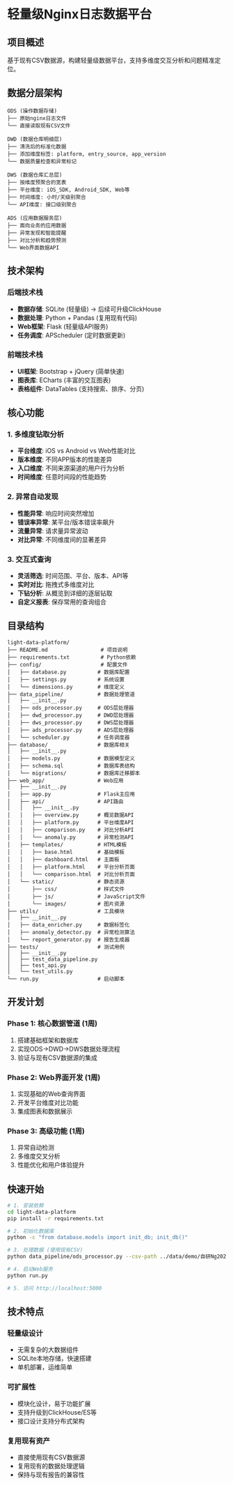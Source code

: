 # 轻量级Nginx日志数据平台

## 项目概述

基于现有CSV数据源，构建轻量级数据平台，支持多维度交互分析和问题精准定位。

## 数据分层架构

```
ODS (操作数据存储)
├── 原始nginx日志文件 
└── 直接读取现有CSV文件

DWD (数据仓库明细层)  
├── 清洗后的标准化数据
├── 添加维度标签: platform, entry_source, app_version
└── 数据质量检查和异常标记

DWS (数据仓库汇总层)
├── 按维度预聚合的宽表
├── 平台维度: iOS_SDK, Android_SDK, Web等
├── 时间维度: 小时/天级别聚合
└── API维度: 接口级别聚合

ADS (应用数据服务层)
├── 面向业务的应用数据
├── 异常发现和智能提醒
├── 对比分析和趋势预测
└── Web界面数据API
```

## 技术架构

### 后端技术栈
- **数据存储**: SQLite (轻量级) -> 后续可升级ClickHouse
- **数据处理**: Python + Pandas (复用现有代码)
- **Web框架**: Flask (轻量级API服务)
- **任务调度**: APScheduler (定时数据更新)

### 前端技术栈
- **UI框架**: Bootstrap + jQuery (简单快速)
- **图表库**: ECharts (丰富的交互图表)
- **表格组件**: DataTables (支持搜索、排序、分页)

## 核心功能

### 1. 多维度钻取分析
- **平台维度**: iOS vs Android vs Web性能对比
- **版本维度**: 不同APP版本的性能差异
- **入口维度**: 不同来源渠道的用户行为分析
- **时间维度**: 任意时间段的性能趋势

### 2. 异常自动发现
- **性能异常**: 响应时间突然增加
- **错误率异常**: 某平台/版本错误率飙升
- **流量异常**: 请求量异常波动
- **对比异常**: 不同维度间的显著差异

### 3. 交互式查询
- **灵活筛选**: 时间范围、平台、版本、API等
- **实时对比**: 拖拽式多维度对比
- **下钻分析**: 从概览到详细的逐层钻取
- **自定义报表**: 保存常用的查询组合

## 目录结构

```
light-data-platform/
├── README.md                 # 项目说明
├── requirements.txt          # Python依赖
├── config/                   # 配置文件
│   ├── database.py          # 数据库配置
│   ├── settings.py          # 系统设置
│   └── dimensions.py        # 维度定义
├── data_pipeline/           # 数据处理管道
│   ├── __init__.py
│   ├── ods_processor.py     # ODS层处理器
│   ├── dwd_processor.py     # DWD层处理器  
│   ├── dws_processor.py     # DWS层处理器
│   ├── ads_processor.py     # ADS层处理器
│   └── scheduler.py         # 任务调度器
├── database/                # 数据库相关
│   ├── __init__.py
│   ├── models.py            # 数据模型定义
│   ├── schema.sql           # 数据库表结构
│   └── migrations/          # 数据库迁移脚本
├── web_app/                 # Web应用
│   ├── __init__.py
│   ├── app.py               # Flask主应用
│   ├── api/                 # API路由
│   │   ├── __init__.py
│   │   ├── overview.py      # 概览数据API
│   │   ├── platform.py      # 平台维度API
│   │   ├── comparison.py    # 对比分析API
│   │   └── anomaly.py       # 异常检测API
│   ├── templates/           # HTML模板
│   │   ├── base.html        # 基础模板
│   │   ├── dashboard.html   # 主面板
│   │   ├── platform.html    # 平台分析页面
│   │   └── comparison.html  # 对比分析页面
│   └── static/              # 静态资源
│       ├── css/             # 样式文件
│       ├── js/              # JavaScript文件
│       └── images/          # 图片资源
├── utils/                   # 工具模块
│   ├── __init__.py
│   ├── data_enricher.py     # 数据标签化
│   ├── anomaly_detector.py  # 异常检测算法
│   └── report_generator.py  # 报告生成器
├── tests/                   # 测试用例
│   ├── __init__.py
│   ├── test_data_pipeline.py
│   ├── test_api.py
│   └── test_utils.py
└── run.py                   # 启动脚本
```

## 开发计划

### Phase 1: 核心数据管道 (1周)
1. 搭建基础框架和数据库
2. 实现ODS->DWD->DWS数据处理流程
3. 验证与现有CSV数据源的集成

### Phase 2: Web界面开发 (1周) 
1. 实现基础的Web查询界面
2. 开发平台维度对比功能
3. 集成图表和数据展示

### Phase 3: 高级功能 (1周)
1. 异常自动检测
2. 多维度交叉分析
3. 性能优化和用户体验提升

## 快速开始

```bash
# 1. 安装依赖
cd light-data-platform
pip install -r requirements.txt

# 2. 初始化数据库
python -c "from database.models import init_db; init_db()"

# 3. 处理数据 (使用现有CSV)
python data_pipeline/ods_processor.py --csv-path ../data/demo/自研Ng2025.05.09日志-样例_分析结果_20250829_224524_temp/processed_logs.csv

# 4. 启动Web服务
python run.py

# 5. 访问 http://localhost:5000
```

## 技术特点

### 轻量级设计
- 无需复杂的大数据组件
- SQLite本地存储，快速搭建
- 单机部署，运维简单

### 可扩展性
- 模块化设计，易于功能扩展  
- 支持升级到ClickHouse/ES等
- 接口设计支持分布式架构

### 复用现有资产
- 直接使用现有CSV数据源
- 复用现有的数据处理逻辑
- 保持与现有报告的兼容性